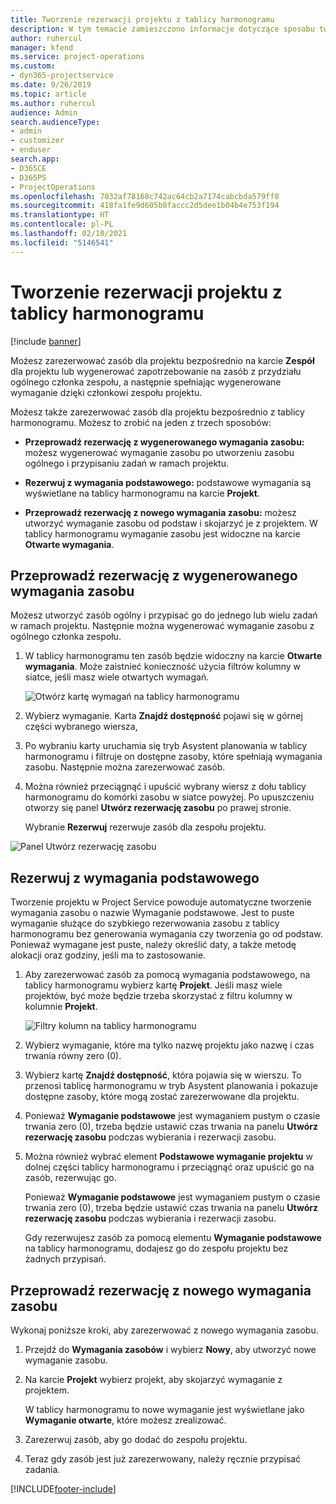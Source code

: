 ```yaml
---
title: Tworzenie rezerwacji projektu z tablicy harmonogramu
description: W tym temacie zamieszczono informacje dotyczące sposobu tworzenia rezerwacji w projekcie z tablicy harmonogramu.
author: ruhercul
manager: kfend
ms.service: project-operations
ms.custom:
- dyn365-projectservice
ms.date: 9/26/2019
ms.topic: article
ms.author: ruhercul
audience: Admin
search.audienceType:
- admin
- customizer
- enduser
search.app:
- D365CE
- D365PS
- ProjectOperations
ms.openlocfilehash: 7032af78168c742ac64cb2a7174cabcbda579ff8
ms.sourcegitcommit: 418fa1fe9d605b8faccc2d5dee1b04b4e753f194
ms.translationtype: HT
ms.contentlocale: pl-PL
ms.lasthandoff: 02/10/2021
ms.locfileid: "5146541"
---
```

# <a name="create-a-project-booking-from-the-schedule-board"></a>Tworzenie rezerwacji projektu z tablicy harmonogramu

[!include [banner](../includes/psa-now-project-operations.md)]

Możesz zarezerwować zasób dla projektu bezpośrednio na karcie **Zespół** dla projektu lub wygenerować zapotrzebowanie na zasób z przydziału ogólnego członka zespołu, a następnie spełniając wygenerowane wymaganie dzięki członkowi zespołu projektu.

Możesz także zarezerwować zasób dla projektu bezpośrednio z tablicy harmonogramu. Możesz to zrobić na jeden z trzech sposobów:

- **Przeprowadź rezerwację z wygenerowanego wymagania zasobu:** możesz wygenerować wymaganie zasobu po utworzeniu zasobu ogólnego i przypisaniu zadań w ramach projektu.

- **Rezerwuj z wymagania podstawowego:** podstawowe wymagania są wyświetlane na tablicy harmonogramu na karcie **Projekt**. 

- **Przeprowadź rezerwację z nowego wymagania zasobu:** możesz utworzyć wymaganie zasobu od podstaw i skojarzyć je z projektem. W tablicy harmonogramu wymaganie zasobu jest widoczne na karcie **Otwarte wymagania**.

## <a name="book-from-a-generated-resource-requirement"></a>Przeprowadź rezerwację z wygenerowanego wymagania zasobu

Możesz utworzyć zasób ogólny i przypisać go do jednego lub wielu zadań w ramach projektu. Następnie można wygenerować wymaganie zasobu z ogólnego członka zespołu. 

1.  W tablicy harmonogramu ten zasób będzie widoczny na karcie **Otwarte wymagania**. Może zaistnieć konieczność użycia filtrów kolumny w siatce, jeśli masz wiele otwartych wymagań. 

    ![Otwórz kartę wymagań na tablicy harmonogramu](media/FAQ-Project-Booking-Schedule-Board-1.png "Zrzut ekranu ukazujący tabelę z rezerwacjami i przypisaniami")

2. Wybierz wymaganie. Karta **Znajdź dostępność** pojawi się w górnej części wybranego wiersza,
 
3. Po wybraniu karty uruchamia się tryb Asystent planowania w tablicy harmonogramu i filtruje on dostępne zasoby, które spełniają wymagania zasobu. Następnie można zarezerwować zasób.

4. Można również przeciągnąć i upuścić wybrany wiersz z dołu tablicy harmonogramu do komórki zasobu w siatce powyżej. Po upuszczeniu otworzy się panel **Utwórz rezerwację zasobu** po prawej stronie.

    Wybranie **Rezerwuj** rezerwuje zasób dla zespołu projektu.

![Panel Utwórz rezerwację zasobu](media/FAQ-Project-Booking-Schedule-Board-6.png "")
 

## <a name="book-from-the-primary-requirement"></a>Rezerwuj z wymagania podstawowego

Tworzenie projektu w Project Service powoduje automatyczne tworzenie wymagania zasobu o nazwie Wymaganie podstawowe. Jest to puste wymaganie służące do szybkiego rezerwowania zasobu z tablicy harmonogramu bez generowania wymagania czy tworzenia go od podstaw. Ponieważ wymagane jest puste, należy określić daty, a także metodę alokacji oraz godziny, jeśli ma to zastosowanie. 

1. Aby zarezerwować zasób za pomocą wymagania podstawowego, na tablicy harmonogramu wybierz kartę **Projekt**. Jeśli masz wiele projektów, być może będzie trzeba skorzystać z filtru kolumny w kolumnie **Projekt**.

   ![Filtry kolumn na tablicy harmonogramu](media/FAQ-Project-Booking-Schedule-Board-2.png "Zrzut ekranu ukazujący tabelę z rezerwacjami i przypisaniami")

2. Wybierz wymaganie, które ma tylko nazwę projektu jako nazwę i czas trwania równy zero (0).

3. Wybierz kartę **Znajdź dostępność**, która pojawia się w wierszu. To przenosi tablicę harmonogramu w tryb Asystent planowania i pokazuje dostępne zasoby, które mogą zostać zarezerwowane dla projektu.

4. Ponieważ **Wymaganie podstawowe** jest wymaganiem pustym o czasie trwania zero (0), trzeba będzie ustawić czas trwania na panelu **Utwórz rezerwację zasobu** podczas wybierania i rezerwacji zasobu.

5. Można również wybrać element **Podstawowe wymaganie projektu** w dolnej części tablicy harmonogramu i przeciągnąć oraz upuścić go na zasób, rezerwując go.
 
    Ponieważ **Wymaganie podstawowe** jest wymaganiem pustym o czasie trwania zero (0), trzeba będzie ustawić czas trwania na panelu **Utwórz rezerwację zasobu** podczas wybierania i rezerwacji zasobu.
 
    Gdy rezerwujesz zasób za pomocą elementu **Wymaganie podstawowe** na tablicy harmonogramu, dodajesz go do zespołu projektu bez żadnych przypisań.
 
## <a name="book-from-a-new-resource-requirement"></a>Przeprowadź rezerwację z nowego wymagania zasobu
Wykonaj poniższe kroki, aby zarezerwować z nowego wymagania zasobu. 

1. Przejdź do **Wymagania zasobów** i wybierz **Nowy**, aby utworzyć nowe wymaganie zasobu.

2. Na karcie **Projekt** wybierz projekt, aby skojarzyć wymaganie z projektem.
 
    W tablicy harmonogramu to nowe wymaganie jest wyświetlane jako **Wymaganie otwarte**, które możesz zrealizować.

3. Zarezerwuj zasób, aby go dodać do zespołu projektu.

4. Teraz gdy zasób jest już zarezerwowany, należy ręcznie przypisać zadania.



[!INCLUDE[footer-include](../includes/footer-banner.md)]